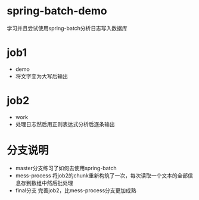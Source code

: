 # spring-batch-demo
学习并且尝试使用spring-batch分析日志写入数据库

# job1
* demo
* 将文字变为大写后输出

# job2
* work
* 处理日志然后用正则表达式分析后逐条输出

# 分支说明
* master分支练习了如何去使用spring-batch
* mess-process 将job2的chunk重新构筑了一次，每次读取一个文本的全部信息存到数组中然后批处理
* final分支 完善job2，比mess-process分支更加成熟
